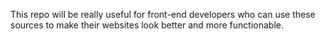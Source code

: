 This repo will be really useful for front-end developers who can use these sources to make their websites look better and more functionable.
